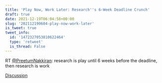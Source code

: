 ```yaml
---
title: 'Play Now, Work Later: Research''s 6-Week Deadline Crunch'
draft: true
date: 2021-12-19T06:04:58+00:00
slug: '202112190604-play-now-work-later'
is_tweet: true
tweet_info:
  id: '1472327053810622464'
  type: 'retweet'
  is_thread: False
---
```




RT [@PreetumNakkiran](https://x.com/PreetumNakkiran): research is play until 6 weeks before the deadline, then research is work

[Discussion](https://x.com/sytelus/status/1472327053810622464)
